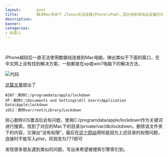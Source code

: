 ```yaml
---
layout:       post
title:        解决Mac系统下 iTunes无法连接iPhone(iPad)，因为收到来自此设备的无效响应
description: 
banner: 
categories: 
- 玩意儿
---
```


<br />

iPhone越狱后一直无法使用数据线连接到Mac电脑，弹出类似于下面的窗口，在中文网上没有找到解决方案，一般都是在xp或win7电脑下的解决方法，

![代码](http://ww2.sinaimg.cn/large/61bf40fagw1ecv1y969ncj20gs07qjro.jpg)

[这篇文章](http://w1nd.me/2014/01/24/response2itunes/)提出了

    WIN7：删除C:/programdata/apple/lockdown
    XP：删除C:\Documents and Settings\All Users\Application Data\Apple\lockdown
    iOS1：删除var/root/Library/Lockdown

担心删除iOS激活后会有问题，使用C:/programdata/apple/lockdown作为关键词进行搜索，找到了对应的Mac下的目录/private/var/db/lockdown，删除该文件夹下的内容，又弹出“没有权限”，最后在[这个网站](https://discussions.apple.com/message/25924500#25924500)得知是因为上述目录的权限问题，连接时不能写入plist，将其改为777即可

发现很多朋友遇到类似的问题，写出来希望被搜索引擎索引到。

